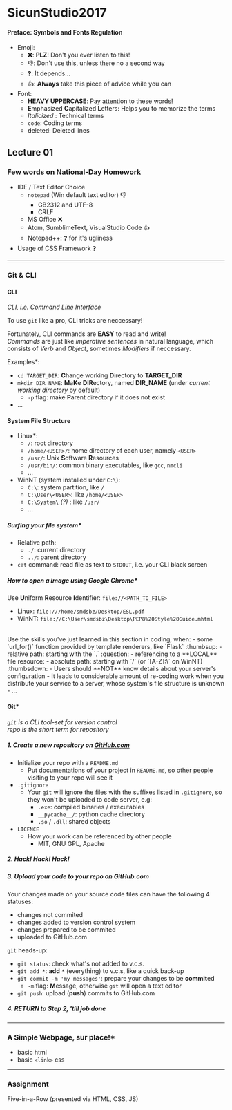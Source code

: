 # SicunStudio2017

#### Preface: Symbols and Fonts Regulation

- Emoji:
  - :x:: **PLZ**! Don't you ever listen to this!
  - :thumbsdown:: Don't use this, unless there no a second way
  - :question:: It depends...
  - :thumbsup:: **Always** take this piece of advice while you can
- Font:
  - **HEAVY UPPERCASE**: Pay attention to these words!
  - **E**mphasized **C**apitalized **L**etters: Helps you to memorize the terms
  - *Italicized* : Technical terms
  - `code`: Coding terms
  - ~~deleted~~: Deleted lines


## Lecture 01

### Few words on National-Day Homework

- IDE / Text Editor Choice
  - `notepad` (Win default text editor) :thumbsdown:
    - GB2312 and UTF-8
    - CRLF
  - MS Office :x:
  - Atom, SumblimeText, VisualStudio Code :thumbsup:
  - Notepad++: :question: for it's ugliness
- Usage of CSS Framework :question:


----------------------------------------------------------------

### Git & CLI


#### CLI

_CLI, i.e. Command Line Interface_

To use `git` like a pro, CLI tricks are neccessary!  

Fortunately, CLI commands are **EASY** to read and write!  
*Commands* are just like *imperative sentences* in natural language, which consists of *Verb* and *Object*, sometimes *Modifiers* if neccessary.  

Examples\*:  
- `cd TARGET_DIR`: **C**hange working **D**irectory to **TARGET_DIR**
- `mkdir DIR_NAME`: **M**a**K**e **DIR**ectory, named **DIR_NAME** (under *current working directory* by default)
  - `-p` flag: make **P**arent directory if it does not exist
- ...  


#### System File Structure

- Linux\*:
  - `/`: root directory
  - `/home/<USER>/`: home directory of each user, namely `<USER>`
  - `/usr/`: **U**nix **S**oftware **R**esources
  - `/usr/bin/`: common binary executables, like `gcc`, `nmcli`
  - ...  
- WinNT (system installed under `C:\`):
  - `C:\`: system partition, like `/`
  - `C:\User\<USER>`: like `/home/<USER>`
  - `C:\System\` *(?)* : like `/usr/`
  - ...

##### Surfing your file system\*

- Relative path:
  - `./`: current directory
  - `../`: parent directory
- `cat` command: read file as text to `STDOUT`, i.e. your CLI black screen

##### How to open a image using Google Chrome\*

Use **U**niform **R**esource **I**dentifier: `file://<PATH_TO_FILE>`  

- Linux: `file:///home/smdsbz/Desktop/ESL.pdf`
- WinNT: `file://C:\User\smdsbz\Desktop\PEP8%20Style%20Guide.mhtml`

<br>
Use the skills you've just learned in this section in coding, when:
  - some `url_for()` function provided by template renderers, like `Flask` :thumbsup:
  - relative path: starting with the `.` :question:
  - referencing to a **LOCAL** file resource:
    - absolute path: starting with `/` (or `[A-Z]:\` on WinNT) :thumbsdown:
      - Users should **NOT** know details about your server's configuration
      - It leads to considerable amount of re-coding work when you distribute your service to a server, whose system's file structure is unknown
  - ...


#### Git\*

_`git` is a CLI tool-set for version control_  
_repo is the short term for repository_

##### 1. Create a new *repository* on [GitHub.com](https://github.com)
- Initialize your repo with a `README.md`
  - Put documentations of your project in `README.md`, so other people visiting to your repo will see it
- `.gitignore`
  - Your `git` will ignore the files with the suffixes listed in `.gitignore`, so they won't be uploaded to code server, e.g:
    - `.exe`: compiled binaries / executables
    - `__pycache__/`: python cache directory
    - `.so` / `.dll`: shared objects
- `LICENCE`
  - How your work can be referenced by other people
    - MIT, GNU GPL, Apache

##### 2. Hack! Hack! Hack!

##### 3. Upload your code to your repo on GitHub.com

Your changes made on your source code files can have the following 4 statuses:
- changes not commited
- changes added to version control system
- changes prepared to be commited
- uploaded to GitHub.com

`git` heads-up:
- `git status`: check what's not added to v.c.s.
- `git add *`: **add** `*` (everything) to v.c.s, like a quick back-up
- `git commit -m 'my messages'`: prepare your changes to be **commit**ed
  - `-m` flag: **M**essage, otherwise `git` will open a text editor
- `git push`: upload (**push**) commits to GitHub.com

##### 4. RETURN to Step 2, 'till job done

------------------------------------------------------------

### A Simple Webpage, sur place!\*

- basic html
- basic `<link>` css

------------------------------------------------------------

### Assignment

Five-in-a-Row (presented via HTML, CSS, JS)
